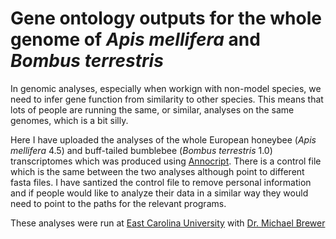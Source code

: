 # Gene ontology outputs for the whole genome of _Apis mellifera_ and _Bombus terrestris_

In genomic analyses, especially when workign with non-model species, we need to infer gene function from similarity to other species. This means that lots of people are running the same, or similar, analyses on the same genomes, which is a bit silly. 

Here I have uploaded the analyses of the whole European honeybee (_Apis mellifera_ 4.5) and buff-tailed bumblebee (_Bombus terrestris_ 1.0) transcriptomes which was produced using [Annocript](https://github.com/frankMusacchia/Annocript). There is a control file which is the same between the two analyses although point to different fasta files. I have santized the control file to remove personal information and if people would like to analyze their data in a similar way they would need to point to the paths for the relevant programs.


These analyses were run at [East Carolina University](http://www.ecu.edu/cs-cas/biology/) with [Dr. Michael Brewer](http://www.michael-brewer.com/Site/About_Me.html)
